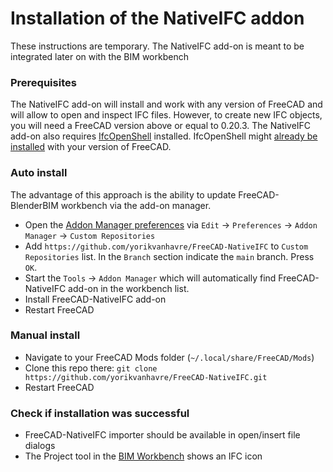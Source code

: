 # Installation of the NativeIFC addon

These instructions are temporary. The NativeIFC add-on is meant to be integrated later on with the BIM workbench

### Prerequisites

The NativeIFC add-on will install and work with any version of FreeCAD and will allow to open and inspect IFC files. However, to create new IFC objects, you will need a FreeCAD version above or equal to 0.20.3. The NativeIFC add-on also requires [IfcOpenShell](http://ifcopenshell.org/) installed. IfcOpenShell might [already be installed](https://wiki.freecad.org/Arch_IFC) with your version of FreeCAD.

### Auto install

The advantage of this approach is the ability to update FreeCAD-BlenderBIM workbench via the add-on manager.

* Open the [Addon Manager preferences](https://wiki.freecad.org/Preferences_Editor#Addon_Manager) via `Edit` → `Preferences` → `Addon Manager` → `Custom Repositories`
* Add `https://github.com/yorikvanhavre/FreeCAD-NativeIFC` to `Custom Repositories` list. In the `Branch` section indicate the `main` branch. Press `OK`.
* Start the `Tools` → `Addon Manager` which will automatically find FreeCAD-NativeIFC add-on in the workbench list.
* Install FreeCAD-NativeIFC add-on
* Restart FreeCAD

### Manual install

* Navigate to your FreeCAD Mods folder (`~/.local/share/FreeCAD/Mods`)
* Clone this repo there: `git clone https://github.com/yorikvanhavre/FreeCAD-NativeIFC.git`
* Restart FreeCAD

### Check if installation was successful

* FreeCAD-NativeIFC importer should be available in open/insert file dialogs
* The Project tool in the [BIM Workbench](https://github.com/yorikvanhavre/BIM_Workbench) shows an IFC icon

